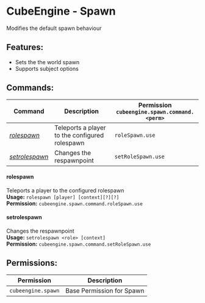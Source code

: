 # CubeEngine - Spawn
Modifies the default spawn behaviour

## Features:
 - Sets the the world spawn
 - Supports subject options

## Commands:

| Command | Description | Permission<br>`cubeengine.spawn.command.<perm>` |
| --- | --- | --- |
| [*rolespawn*](#rolespawn) | Teleports a player to the configured rolespawn | `roleSpawn.use` |
| [*setrolespawn*](#setrolespawn) | Changes the respawnpoint | `setRoleSpawn.use` |

#### rolespawn  
Teleports a player to the configured rolespawn  
**Usage:** `rolespawn [player] [context][?][?]`  
**Permission:** `cubeengine.spawn.command.roleSpawn.use`  
  

#### setrolespawn  
Changes the respawnpoint  
**Usage:** `setrolespawn <role> [context]`  
**Permission:** `cubeengine.spawn.command.setRoleSpawn.use`  
  

## Permissions:

| Permission | Description |
| --- | --- |
| `cubeengine.spawn` | Base Permission for Spawn |
